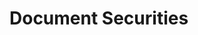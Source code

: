 <script setup>
import SwaggerUI from "../../swagger/view/SwaggerUI.vue"
import swaggerCreateJson from "../../swagger/json/general.document-securities-create.json";
import swaggerDeleteJson from "../../swagger/json/general.document-securities-delete.json";
import swaggerUpdateJson from "../../swagger/json/general.document-securities-update.json";

const swaggerCreateSpecs = [
  { json: swaggerCreateJson, protected: true, domId:"create" },
];
const swaggerDeleteSpecs = [
  { json: swaggerDeleteJson, protected: true, domId:"delete" },
];
const swaggerUpdateSpecs = [
  { json: swaggerUpdateJson, protected: true, domId:"update" },
];
</script>

# Document Securities

<!--@include: ../../components/general/document-securities/can-create.md-->

<!--@include: ../../components/general/document-securities/can-delete.md-->

<!--@include: ../../components/general/document-securities/can-update.md-->